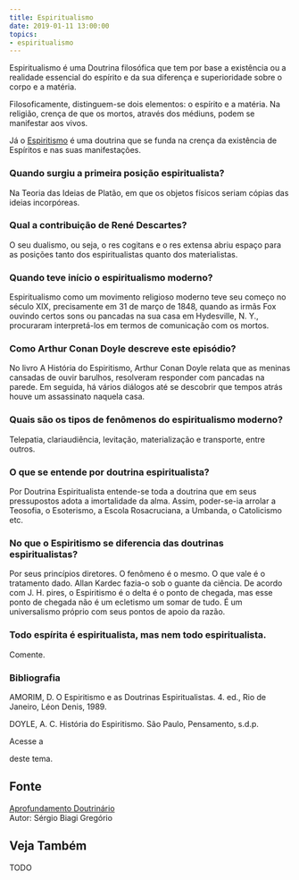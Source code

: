 ```yaml
---
title: Espiritualismo
date: 2019-01-11 13:00:00
topics: 
- espiritualismo
---
```


Espiritualismo é uma Doutrina filosófica que tem por base a existência ou a
realidade essencial do espírito e da sua diferença e superioridade sobre o corpo
e a matéria.

Filosoficamente, distinguem-se dois elementos: o espírito e a matéria.
Na religião, crença de que os mortos, através dos médiuns, podem se
manifestar aos vivos.

Já o [Espiritismo](/espiritismo) é uma doutrina que se funda na crença da
existência de Espíritos e nas suas manifestações.

### Quando surgiu a primeira posição espiritualista?
Na Teoria das Ideias de Platão, em que os objetos físicos seriam cópias
das ideias incorpóreas.

### Qual a contribuição de René Descartes?
O seu dualismo, ou seja, o res cogitans e o res extensa abriu espaço
para as posições tanto dos espiritualistas quanto dos materialistas.

### Quando teve início o espiritualismo moderno?
Espiritualismo como um movimento religioso moderno teve seu começo no
século XIX, precisamente em 31 de março de 1848, quando as irmãs Fox
ouvindo certos sons ou pancadas na sua casa em Hydesville, N. Y.,
procuraram interpretá-los em termos de comunicação com os mortos.

### Como Arthur Conan Doyle descreve este episódio?
No livro A História do Espiritismo, Arthur Conan Doyle relata que as
meninas cansadas de ouvir barulhos, resolveram responder com pancadas na
parede. Em seguida, há vários diálogos até se descobrir que tempos atrás
houve um assassinato naquela casa.

### Quais são os tipos de fenômenos do espiritualismo moderno?
Telepatia, clariaudiência, levitação, materialização e transporte, entre
outros.

### O que se entende por doutrina espiritualista?
Por Doutrina Espiritualista entende-se toda a doutrina que em seus
pressupostos adota a imortalidade da alma. Assim, poder-se-ia arrolar a
Teosofia, o Esoterismo, a Escola Rosacruciana, a Umbanda, o Catolicismo
etc.

### No que o Espiritismo se diferencia das doutrinas espiritualistas?
Por seus princípios diretores. O fenômeno é o mesmo. O que vale é o
tratamento dado. Allan Kardec fazia-o sob o guante da ciência. De acordo
com J. H. pires, o Espiritismo é o delta é o ponto de chegada, mas esse
ponto de chegada não é um ecletismo um somar de tudo. É um universalismo
próprio com seus pontos de apoio da razão.

### Todo espírita é espiritualista, mas nem todo espiritualista.
Comente.


### Bibliografia
AMORIM, D. O Espiritismo e as Doutrinas Espiritualistas. 4. ed., Rio
de Janeiro, Léon Denis, 1989.

DOYLE, A. C. História do Espiritismo. São Paulo, Pensamento, s.d.p.

Acesse a

deste tema.

## Fonte
[Aprofundamento Doutrinário](https://sites.google.com/view/aprofundamentodoutrinario/espiritualismo-e-espiritismo)  
Autor: Sérgio Biagi Gregório



## Veja Também
TODO


